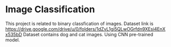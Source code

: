 # Image Classification

This project is related to binary classfication of images.
Dataset link is https://drive.google.com/drive/u/0/folders/1dZvL1gi5QLwOGrfdn9XEsi4EnXx535bD
Dataset contains dog and cat images.
Using CNN pre-trained model.
